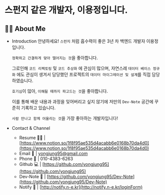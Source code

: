 # 스펀지 같은 개발자, 이용정입니다.

## 🙆‍♂️ About Me

- Introduction
   안녕하세요! `스펀지` 처럼 흡수력이 좋은 3년 차 백엔드 개발자 이용정입니다.

    `정확하고 간결하게 맞아 떨어지는 것`을 좋아합니다.

    그로인해 `코드 리팩토링` 및 `코드 추상화` 에 관심이 많으며, 자연스레 `데이터 베이스 정규화` 에도 관심이 생겨서 담당했던 프로젝트의 `데이터 마이그레이션 및 설계`를 직접 담당하였습니다.

    `호기심`이 많아, `이해될 때까지 파고드는 것`을 좋아합니다.

    이를 통해 배운 내용과 과정을 잊어버리고 싶지 않기에 저만의 `Dev-Note` 공간에 꾸준히 기록하고 있습니다. 

    `사람 만나고 함께 어울리는 것`을 가장 좋아하는 개발자입니다!
- Contact & Channel
    - Resume 🧑‍💻 | [https://www.notion.so/1f8f95ae535d4acabb6e0168b70da4d0](https://www.notion.so/1f8f95ae535d4acabb6e0168b70da4d0)
    - Email 💌  |  yongjung95@gmail.com
    - Phone 📱 | 010-4383-6263
    - Github 💻  |   [https://github.com/yongjung95](https://github.com/yongjung95)
    - Dev-Note 📕  |  [https://github.com/yongjung95/Dev-Note](https://github.com/yongjung95/Dev-Note)
    - Notify 📣 | [http://notify.n-e.kr](http://notify.n-e.kr/loginForm)
